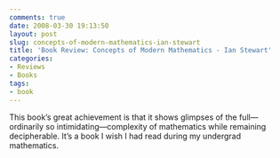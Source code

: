 ```yaml
---
comments: true
date: 2008-03-30 19:13:50
layout: post
slug: concepts-of-modern-mathematics-ian-stewart
title: 'Book Review: Concepts of Modern Mathematics - Ian Stewart'
categories:
- Reviews
- Books
tags:
- book
---
```


This book’s great achievement is that it shows glimpses of the full—ordinarily so intimidating—complexity of mathematics while remaining decipherable. It’s a book I wish I had read during my undergrad mathematics.
